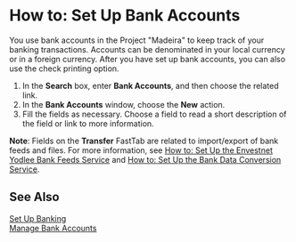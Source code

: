 <properties
                pageTitle="How to: Set Up Bank Accounts| Project “Madeira”"
                description="How to: Set Up Bank Accounts"
                services=""
                documentationCenter="Madeira"
                authors="sgroespe" />

# How to: Set Up Bank Accounts
You use bank accounts in the Project "Madeira" to keep track of your banking transactions. Accounts can be denominated in your local currency or in a foreign currency. After you have set up bank accounts, you can also use the check printing option.

1. In the **Search** box, enter **Bank Accounts**, and then choose the related link.
2. In the **Bank Accounts** window, choose the **New** action.
3. Fill the fields as necessary. Choose a field to read a short description of the field or link to more information.

**Note**: Fields on the **Transfer** FastTab are related to import/export of bank feeds and files. For more information, see [How to: Set Up the Envestnet Yodlee Bank Feeds Service](bank-how-setup-bank-statement-service.md) and [How to: Set Up the Bank Data Conversion Service](bank-how-setup-bank-data-conversion-service.md).

## See Also  
[Set Up Banking](bank-setup-banking.md)  
[Manage Bank Accounts](bank-manage-bank-accounts.md)

